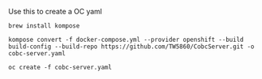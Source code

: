 Use this to create a OC yaml

    brew install kompose

    kompose convert -f docker-compose.yml --provider openshift --build  build-config --build-repo https://github.com/TW5860/CobcServer.git -o cobc-server.yaml

    oc create -f cobc-server.yaml
